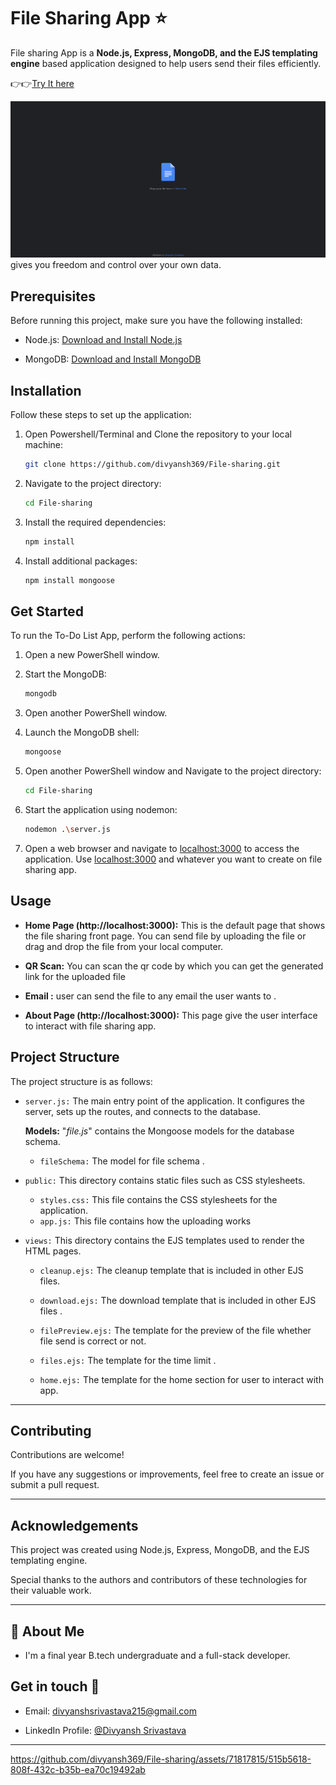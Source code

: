 # File Sharing App ⭐

File sharing App is a **Node.js, Express, MongoDB, and the EJS templating engine** based application designed to help users send their files efficiently.

👉👉[Try It here](https://file-sharing-0bha.onrender.com)

![File Manager app ss](https://github.com/divyansh369/File-sharing/blob/main/Assets/Screenshot%20(74).png)
 gives you freedom and control over your own data.

## Prerequisites
Before running this project, make sure you have the following installed:

* Node.js: [Download and Install Node.js](https://nodejs.org/en/download "Node.js Download")

* MongoDB: [Download and Install MongoDB](https://www.mongodb.com/try/download/community "MongoDB Download")

## Installation 

Follow these steps to set up the application:

1. Open Powershell/Terminal and Clone the repository to your local machine:

   ```bash
   git clone https://github.com/divyansh369/File-sharing.git
   ```

2. Navigate to the project directory:

   ```bash
   cd File-sharing
   ```

3. Install the required dependencies:

   ```bash
   npm install
   ```

4. Install additional packages:

   ```bash
   npm install mongoose 
   ```

## Get Started

To run the To-Do List App, perform the following actions:

1. Open a new PowerShell window.

2. Start the MongoDB:

   ```bash
   mongodb
   ```

3. Open another PowerShell window.

4. Launch the MongoDB shell:

   ```bash
   mongoose
   ```

5. Open another PowerShell window and Navigate to the project directory:

   ```bash
   cd File-sharing
   ```

6. Start the application using nodemon:

   ```bash
   nodemon .\server.js
   ```

7. Open a web browser and navigate to [localhost:3000](http://localhost:3000) to access the application. Use [localhost:3000](http://localhost:3000) and whatever you want to create on file sharing app.

## Usage
* __Home Page (http://localhost:3000):__ This is the default page that shows the file sharing front page. 
You can send file by uploading the file or drag and drop the file from your local computer.

* __QR Scan:__ You can scan the qr code by which you can get the generated link for the uploaded file

* __Email :__ user can send the file to any email the user wants to .

* __About Page (http://localhost:3000):__ This page give the user interface to interact with file sharing app.

## Project Structure
The project structure is as follows:

* `server.js:` The main entry point of the application. It configures the server, sets up the routes, and connects to the database.
   
   **Models:** "_file.js_" contains the Mongoose models for the database schema.

   * `fileSchema:` The model for file schema .

* `public:` This directory contains static files such as CSS stylesheets.
   * `styles.css:` This file contains the CSS stylesheets for the application.
   * `app.js:` This file contains how the uploading works

* `views:` This directory contains the EJS templates used to render the HTML pages.

   * `cleanup.ejs:` The cleanup template that is included in other EJS files.

   * `download.ejs:` The download template that is included in other EJS files .

   * `filePreview.ejs:` The template for the preview of the file whether file send is correct or not.

   * `files.ejs:` The template for the time limit .
     
   * `home.ejs:` The template for the home section for user to interact with app.
     
---

## Contributing
Contributions are welcome! 

If you have any suggestions or improvements, feel free to create an issue or submit a pull request.

---
## Acknowledgements
This project was created using Node.js, Express, MongoDB, and the EJS templating engine. 

Special thanks to the authors and contributors of these technologies for their valuable work. 

---

## 🚀 About Me

* I'm a final year B.tech undergraduate and a full-stack developer.


## Get in touch 💬
* Email: divyanshsrivastava215@gmail.com

* LinkedIn Profile: [@Divyansh Srivastava](https://www.linkedin.com/in/divyansh-srivastava-5a5956206/)

---


https://github.com/divyansh369/File-sharing/assets/71817815/515b5618-808f-432c-b35b-ea70c19492ab



